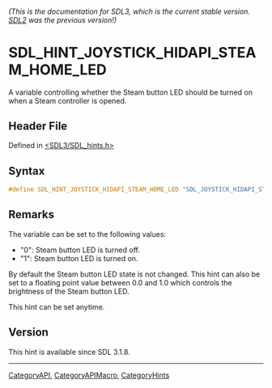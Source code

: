 ###### (This is the documentation for SDL3, which is the current stable version. [SDL2](https://wiki.libsdl.org/SDL2/) was the previous version!)
# SDL_HINT_JOYSTICK_HIDAPI_STEAM_HOME_LED

A variable controlling whether the Steam button LED should be turned on when a Steam controller is opened.

## Header File

Defined in [<SDL3/SDL_hints.h>](https://github.com/libsdl-org/SDL/blob/main/include/SDL3/SDL_hints.h)

## Syntax

```c
#define SDL_HINT_JOYSTICK_HIDAPI_STEAM_HOME_LED "SDL_JOYSTICK_HIDAPI_STEAM_HOME_LED"
```

## Remarks

The variable can be set to the following values:

- "0": Steam button LED is turned off.
- "1": Steam button LED is turned on.

By default the Steam button LED state is not changed. This hint can also be
set to a floating point value between 0.0 and 1.0 which controls the
brightness of the Steam button LED.

This hint can be set anytime.

## Version

This hint is available since SDL 3.1.8.

----
[CategoryAPI](CategoryAPI), [CategoryAPIMacro](CategoryAPIMacro), [CategoryHints](CategoryHints)


